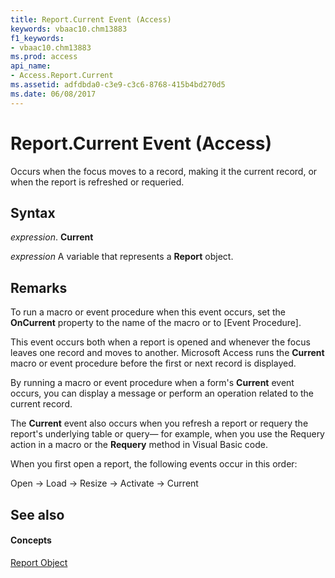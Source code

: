 ```yaml
---
title: Report.Current Event (Access)
keywords: vbaac10.chm13883
f1_keywords:
- vbaac10.chm13883
ms.prod: access
api_name:
- Access.Report.Current
ms.assetid: adfdbda0-c3e9-c3c6-8768-415b4bd270d5
ms.date: 06/08/2017
---
```



# Report.Current Event (Access)

Occurs when the focus moves to a record, making it the current record, or when the report is refreshed or requeried.


## Syntax

 _expression_. **Current**

 _expression_ A variable that represents a **Report** object.


## Remarks

To run a macro or event procedure when this event occurs, set the **OnCurrent** property to the name of the macro or to [Event Procedure].

This event occurs both when a report is opened and whenever the focus leaves one record and moves to another. Microsoft Access runs the **Current** macro or event procedure before the first or next record is displayed.

By running a macro or event procedure when a form's **Current** event occurs, you can display a message or perform an operation related to the current record.

The **Current** event also occurs when you refresh a report or requery the report's underlying table or query— for example, when you use the Requery action in a macro or the **Requery** method in Visual Basic code.

When you first open a report, the following events occur in this order:

Open → Load → Resize → Activate → Current


## See also


#### Concepts


[Report Object](report-object-access.md)

